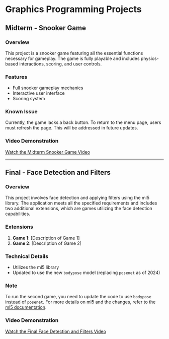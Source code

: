 # Graphics Programming Projects

## Midterm - Snooker Game

### Overview
This project is a snooker game featuring all the essential functions necessary for gameplay. The game is fully playable and includes physics-based interactions, scoring, and user controls.

### Features
- Full snooker gameplay mechanics
- Interactive user interface
- Scoring system

### Known Issue
Currently, the game lacks a back button. To return to the menu page, users must refresh the page. This will be addressed in future updates.

### Video Demonstration
[Watch the Midterm Snooker Game Video](https://youtu.be/H6kkN37u-ag)

---

## Final - Face Detection and Filters

### Overview
This project involves face detection and applying filters using the ml5 library. The application meets all the specified requirements and includes two additional extensions, which are games utilizing the face detection capabilities.

### Extensions
1. **Game 1**: [Description of Game 1]
2. **Game 2**: [Description of Game 2]

### Technical Details
- Utilizes the ml5 library
- Updated to use the new `bodypose` model (replacing `posenet` as of 2024)

### Note
To run the second game, you need to update the code to use `bodypose` instead of `posenet`. For more details on ml5 and the changes, refer to the [ml5 documentation](https://docs.ml5js.org/#/welcome/faq?id=faq).

### Video Demonstration
[Watch the Final Face Detection and Filters Video](https://youtu.be/kY0S9ojIfMo)
